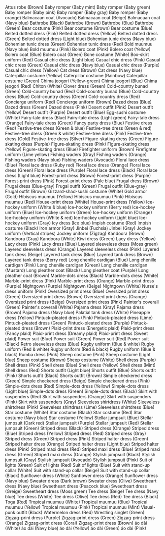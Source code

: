 Attus robe (Brown)
Baby romper (Baby mint)
Baby romper (Baby green)
Baby romper (Baby pink)
Baby romper (Baby gray)
Baby romper (Baby orange)
Balmacaan coat (Avocado)
Balmacaan coat (Beige)
Balmacaan coat (Navy blue)
Bathrobe (Black)
Bathrobe (Brown)
Bathrobe (Blue)
Bathrobe (Green)
Bear costume (Pink)
Bear costume (Brown)
Bear costume (Blue)
Belted dotted dress (Pink)
Belted dotted dress (Yellow)
Belted dotted dress (Green)
Belted dotted dress (Light blue)
Bohemian tunic dress (Navy blue)
Bohemian tunic dress (Green)
Bohemian tunic dress (Red)
Bold muumuu (Navy blue)
Bold muumuu (Pink)
Bolero coat (Pink)
Bolero coat (Yellow)
Bolero coat (Blue)
Bolero coat (Green)
Bone costume (White)
Box-skirt uniform (Red)
Casual chic dress (Light blue)
Casual chic dress (Pink)
Casual chic dress (Green)
Casual chic dress (Navy blue)
Casual chic dress (Purple)
Casual chic dress (Yellow)
Cat dress (Brown)
Cat dress (Navy blue)
Caterpillar costume (Yellow)
Caterpillar costume (Rainbow)
Caterpillar costume (Green)
Chima jeogori (Yellow-green)
Chima jeogori (Blue)
Chima jeogori (Red)
Chiton (White)
Clover dress (Green)
Cold-country bunad (Green)
Cold-country bunad (Red)
Cold-country bunad (Blue)
Cold-country dress (Blue)
Cold-country dress (Green)
Cold-country dress (Red)
Concierge uniform (Red)
Concierge uniform (Brown)
Dazed dress (Blue)
Dazed dress (Green)
Dazed dress (Pink)
Desert outfit (Pink)
Desert outfit (Yellow)
Desert outfit (Purple)
Desert outfit (Blue)
Egg-sushi costume (White)
Fairy-tale dress (Blue)
Fairy-tale dress (Light green)
Fairy-tale dress (Orange)
Fairy-tale dress (Green)
Fancy party dress (Blue)
Festive dress (Red)
Festive-tree dress (Green & blue)
Festive-tree dress (Green & red)
Festive-tree dress (Green & white)
Festive-tree dress (Pink)
Festive-tree dress (Gold)
Festive-tree dress (Silver)
Figure-skating dress (Green)
Figure-skating dress (Purple)
Figure-skating dress (Pink)
Figure-skating dress (Yellow)
Figure-skating dress (Blue)
Firefighter uniform (Brown)
Firefighter uniform (Lime yellow)
Fishing waders (Gray)
Fishing waders (Orange)
Fishing waders (Navy blue)
Fishing waders (Avocado)
Floral lace dress (Blue)
Floral lace dress (Ruby red)
Floral lace dress (Orange)
Floral lace dress (Green)
Floral lace dress (Purple)
Floral lace dress (Black)
Floral lace dress (Light blue)
Forest-print dress (Brown)
Forest-print dress (Purple)
Forest-print dress (Pink)
Forest-print dress (Pale blue)
Frugal dress (Brown)
Frugal dress (Blue-gray)
Frugal outfit (Green)
Frugal outfit (Blue-gray)
Frugal outfit (Brown)
Gizzard-shad-sushi costume (White)
Gold armor (Gold)
Hibiscus muumuu (Yellow)
Hibiscus muumuu (Pink)
Hibiscus muumuu (Red)
House-print dress (White)
House-print dress (Yellow)
Ice-hockey uniform (White & blue)
Ice-hockey uniform (Berry red)
Ice-hockey uniform (Blue)
Ice-hockey uniform (Green)
Ice-hockey uniform (Orange)
Ice-hockey uniform (White & red)
Ice-hockey uniform (Light blue)
Ice-hockey uniform (Gray)
Icy dress (Ice blue)
Impish costume (Red)
Impish costume (Black)
Iron armor (Gray)
Jinbei (Fuchsia)
Jinbei (Gray)
Jockey uniform (Vertical stripes)
Jockey uniform (Zigzag)
Kandoora (Brown)
Kandoora (Gray)
Kandoora (White)
Kiwi dress (Green)
Lacy dress (Yellow)
Lacy dress (Pink)
Lacy dress (Blue)
Layered sleeveless dress (Moss green)
Layered sleeveless dress (Orange)
Layered sleeveless dress (Pink)
Layered tank dress (Beige)
Layered tank dress (Blue)
Layered tank dress (Brown)
Layered tank dress (Berry red)
Long chenille cardigan (Blue)
Long chenille cardigan (Pink)
Long chenille cardigan (Green)
Long chenille cardigan (Mustard)
Long pleather coat (Black)
Long pleather coat (Purple)
Long pleather coat (Brown)
Marble-dots dress (Black)
Marble-dots dress (White)
Marble-print dress (Pink)
Marble-print dress (Orange)
Marble-print dress (Purple)
Nightgown (Purple)
Nightgown (Beige)
Nightgown (White)
Nurse's dress uniform (Pink)
Oversized print dress (Blue)
Oversized print dress (Green)
Oversized print dress (Brown)
Oversized print dress (Orange)
Oversized print dress (Beige)
Oversized print dress (Pink)
Painter's coverall (Green)
Painter's coverall (White)
Pajama dress (Gray)
Pajama dress (Brown)
Pajama dress (Navy blue)
Palatial tank dress (White)
Pineapple dress (Yellow)
Pintuck-pleated dress (Pink)
Pintuck-pleated dress (Lime)
Pintuck-pleated dress (Green)
Pintuck-pleated dress (Purple)
Pintuck-pleated dress (Brown)
Plaid-print dress (Energetic plaid)
Plaid-print dress (Fancy plaid)
Plaid-print dress (Dreamy plaid)
Plaid-print dress (Sweet plaid)
Power suit (Blue)
Power suit (Green)
Power suit (Red)
Power suit (Black)
Retro sleeveless dress (Blue)
Rugby uniform (Blue & white)
Rugby uniform (Red & white)
Rugby uniform (Red & black)
Rugby uniform (Blue & black)
Rumba dress (Pink)
Sheep costume (Pink)
Sheep costume (Light blue)
Sheep costume (Brown)
Sheep costume (White)
Shell dress (Purple)
Shell dress (Pink)
Shell dress (Blue)
Shell dress (Yellow)
Shell dress (Mint)
Shell dress (Red)
Shorts outfit (Light blue)
Shorts outfit (Blue)
Shorts outfit (Pink)
Shorts outfit (Black)
Shorts outfit (Brown)
Simple checkered dress (Green)
Simple checkered dress (Beige)
Simple checkered dress (Pink)
Simple-dots dress (Red)
Simple-dots dress (Yellow)
Simple-dots dress (Light blue)
Simple-dots dress (Green)
Simple-dots dress (Black)
Skirt with suspenders (Red)
Skirt with suspenders (Orange)
Skirt with suspenders (Pink)
Skirt with suspenders (Gray)
Sleeveless shirtdress (White)
Sleeveless shirtdress (Pink)
Sleeveless shirtdress (Lime)
Sleeveless shirtdress (Blue)
Star costume (White)
Star costume (Black)
Star costume (Red)
Star costume (Navy blue)
Star costume (Yellow)
Stellar jumpsuit (Blue)
Stellar jumpsuit (Dark red)
Stellar jumpsuit (Purple)
Stellar jumpsuit (Red)
Stellar jumpsuit (Green)
Striped dress (Black)
Striped dress (Orange)
Striped dress (Blue)
Striped dress (Yellow)
Striped dress (Red)
Striped dress (Gray)
Striped dress (Green)
Striped dress (Pink)
Striped halter dress (Green)
Striped halter dress (Orange)
Striped halter dress (Light blue)
Striped halter dress (Pink)
Striped maxi dress (Red)
Striped maxi dress (Blue)
Striped maxi dress (Green)
Striped maxi dress (Orange)
Stylish jumpsuit (Black)
Stylish jumpsuit (Gray)
Stylish jumpsuit (Avocado)
Stylish jumpsuit (Pink)
Suit of lights (Green)
Suit of lights (Red)
Suit of lights (Blue)
Suit with stand-up collar (White)
Suit with stand-up collar (Beige)
Suit with stand-up collar (Black)
Sunflower dress (White)
Sunflower dress (Orange)
Sunflower dress (Navy blue)
Sweater dress (Dark brown)
Sweater dress (Olive)
Sweetheart dress (Navy blue)
Sweetheart dress (Peacock blue)
Sweetheart dress (Greige)
Sweetheart dress (Moss green)
Tee dress (Beige)
Tee dress (Navy blue)
Tee dress (White)
Tee dress (Olive)
Tee dress (Red)
Tee dress (Black)
Toga (Red)
Tropical muumuu (White)
Tropical muumuu (Blue)
Tropical muumuu (Yellow)
Tropical muumuu (Pink)
Tropical muumuu (Mint)
Visual-punk outfit (Black)
Watermelon dress (Red)
Wrestling singlet (Green)
Zigzag-print dress (Purple)
Zigzag-print dress (Green)
Zigzag-print dress (Orange)
Zigzag-print dress (Coral)
Zigzag-print dress (Brown)
áo dài (White)
áo dài (Navy blue)
áo dài (Yellow)
áo dài (Green)
áo dài (Pink)
